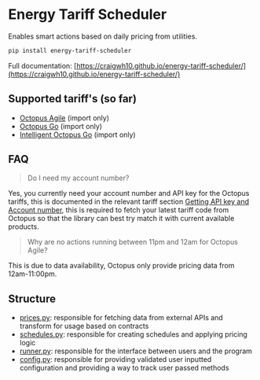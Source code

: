 # Energy Tariff Scheduler

Enables smart actions based on daily pricing from utilities.

```sh
pip install energy-tariff-scheduler
```

Full documentation: [https://craigwh10.github.io/energy-tariff-scheduler/](https://craigwh10.github.io/energy-tariff-scheduler/)

## Supported tariff's (so far)

- [Octopus Agile](https://octopus.energy/smart/agile/) (import only)
- [Octopus Go](https://octopus.energy/smart/go/) (import only)
- [Intelligent Octopus Go](https://octopus.energy/smart/intelligent-octopus-go/) (import only)

## FAQ

> Do I need my account number?

Yes, you currently need your account number and API key for the Octopus tariffs, this is documented in the relevant tariff section <a href="https://craigwh10.github.io/energy-tariff-scheduler" target="_blank">Getting API key and Account number</a>, this is required to fetch your latest tariff code from Octopus so that the library can best try match it with current available products.

> Why are no actions running between 11pm and 12am for Octopus Agile?

This is due to data availability, Octopus only provide pricing data from 12am-11:00pm.

## Structure

- [prices.py](./prices.py): responsible for fetching data from external APIs and transform for usage based on contracts
- [schedules.py](./schedules.py): responsible for creating schedules and applying pricing logic
- [runner.py](./runner.py): responsible for the interface between users and the program
- [config.py](./config.py): responsible for providing validated user inputted configuration and providing a way to track user passed methods
